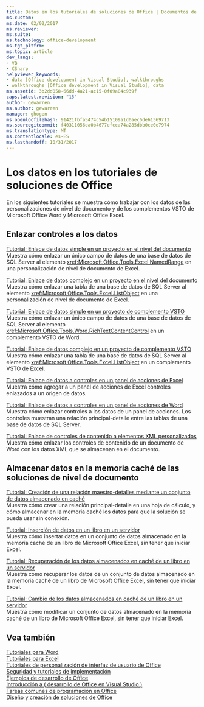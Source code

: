 ```yaml
---
title: Datos en los tutoriales de soluciones de Office | Documentos de Microsoft
ms.custom: 
ms.date: 02/02/2017
ms.reviewer: 
ms.suite: 
ms.technology: office-development
ms.tgt_pltfrm: 
ms.topic: article
dev_langs:
- VB
- CSharp
helpviewer_keywords:
- data [Office development in Visual Studio], walkthroughs
- walkthroughs [Office development in Visual Studio], data
ms.assetid: 3b2dd058-66dd-4a21-ac15-0f09a84c939f
caps.latest.revision: "15"
author: gewarren
ms.author: gewarren
manager: ghogen
ms.openlocfilehash: 91421fbfa5474c54b15109a1d0aec6de61369713
ms.sourcegitcommit: f40311056ea0b4677efcca74a285dbb0ce0e7974
ms.translationtype: MT
ms.contentlocale: es-ES
ms.lasthandoff: 10/31/2017
---
```

# <a name="data-in-office-solutions-walkthroughs"></a>Los datos en los tutoriales de soluciones de Office
  En los siguientes tutoriales se muestra cómo trabajar con los datos de las personalizaciones de nivel de documento y de los complementos VSTO de Microsoft Office Word y Microsoft Office Excel.  
  
## <a name="binding-controls-to-data"></a>Enlazar controles a los datos  
 [Tutorial: Enlace de datos simple en un proyecto en el nivel del documento](../vsto/walkthrough-simple-data-binding-in-a-document-level-project.md)  
 Muestra cómo enlazar un único campo de datos de una base de datos de SQL Server al elemento <xref:Microsoft.Office.Tools.Excel.NamedRange> en una personalización de nivel de documento de Excel.  
  
 [Tutorial: Enlace de datos complejo en un proyecto en el nivel del documento](../vsto/walkthrough-complex-data-binding-in-a-document-level-project.md)  
 Muestra cómo enlazar una tabla de una base de datos de SQL Server al elemento <xref:Microsoft.Office.Tools.Excel.ListObject> en una personalización de nivel de documento de Excel.  
  
 [Tutorial: Enlace de datos simple en un proyecto de complemento VSTO](../vsto/walkthrough-simple-data-binding-in-vsto-add-in-project.md)  
 Muestra cómo enlazar un único campo de datos de una base de datos de SQL Server al elemento <xref:Microsoft.Office.Tools.Word.RichTextContentControl> en un complemento VSTO de Word.  
  
 [Tutorial: Enlace de datos complejo en un proyecto de complemento VSTO](../vsto/walkthrough-complex-data-binding-in-vsto-add-in-project.md)  
 Muestra cómo enlazar una tabla de una base de datos de SQL Server al elemento <xref:Microsoft.Office.Tools.Excel.ListObject> en un complemento VSTO de Excel.  
  
 [Tutorial: Enlace de datos a controles en un panel de acciones de Excel](../vsto/walkthrough-binding-data-to-controls-on-an-excel-actions-pane.md)  
 Muestra cómo agregar a un panel de acciones de Excel controles enlazados a un origen de datos.  
  
 [Tutorial: Enlace de datos a controles en un panel de acciones de Word](../vsto/walkthrough-binding-data-to-controls-on-a-word-actions-pane.md)  
 Muestra cómo enlazar controles a los datos de un panel de acciones. Los controles muestran una relación principal-detalle entre las tablas de una base de datos de SQL Server.  
  
 [Tutorial: Enlace de controles de contenido a elementos XML personalizados](../vsto/walkthrough-binding-content-controls-to-custom-xml-parts.md)  
 Muestra cómo enlazar los controles de contenido de un documento de Word con los datos XML que se almacenan en el documento.  
  
## <a name="caching-data-in-document-level-solutions"></a>Almacenar datos en la memoria caché de las soluciones de nivel de documento  
 [Tutorial: Creación de una relación maestro-detalles mediante un conjunto de datos almacenado en caché](../vsto/walkthrough-creating-a-master-detail-relation-using-a-cached-dataset.md)  
 Muestra cómo crear una relación principal-detalle en una hoja de cálculo, y cómo almacenar en la memoria caché los datos para que la solución se pueda usar sin conexión.  
  
 [Tutorial: Inserción de datos en un libro en un servidor](../vsto/walkthrough-inserting-data-into-a-workbook-on-a-server.md)  
 Muestra cómo insertar datos en un conjunto de datos almacenado en la memoria caché de un libro de Microsoft Office Excel, sin tener que iniciar Excel.  
  
 [Tutorial: Recuperación de los datos almacenados en caché de un libro en un servidor](../vsto/walkthrough-retrieving-cached-data-from-a-workbook-on-a-server.md)  
 Muestra cómo recuperar los datos de un conjunto de datos almacenado en la memoria caché de un libro de Microsoft Office Excel, sin tener que iniciar Excel.  
  
 [Tutorial: Cambio de los datos almacenados en caché de un libro en un servidor](../vsto/walkthrough-changing-cached-data-in-a-workbook-on-a-server.md)  
 Muestra cómo modificar un conjunto de datos almacenado en la memoria caché de un libro de Microsoft Office Excel, sin tener que iniciar Excel.  
  
## <a name="see-also"></a>Vea también  
 [Tutoriales para Word](../vsto/walkthroughs-using-word.md)   
 [Tutoriales para Excel](../vsto/walkthroughs-using-excel.md)   
 [Tutoriales de personalización de interfaz de usuario de Office](../vsto/office-ui-customization-walkthroughs.md)   
 [Seguridad y tutoriales de implementación](../vsto/security-and-deployment-walkthroughs.md)   
 [Ejemplos de desarrollo de Office](../vsto/office-development-samples.md)   
 [Introducción a &#40; desarrollo de Office en Visual Studio &#41;](../vsto/getting-started-office-development-in-visual-studio.md)   
 [Tareas comunes de programación en Office](../vsto/common-tasks-in-office-programming.md)   
 [Diseño y creación de soluciones de Office](../vsto/designing-and-creating-office-solutions.md)  
  
  